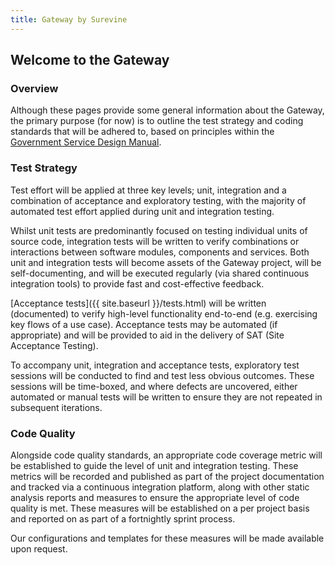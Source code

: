 ```yaml
---
title: Gateway by Surevine
---
```

## Welcome to the Gateway ##

### Overview ###
Although these pages provide some general information about the Gateway,
the primary purpose (for now) is to outline the test strategy and coding
standards that will be adhered to, based on principles within the
[Government Service Design Manual](https://www.gov.uk/service-manual).

### Test Strategy ###
Test effort will be applied at three key levels; unit, integration and a
combination of acceptance and exploratory testing, with the majority of
automated test effort applied during unit and integration testing.

Whilst unit tests are predominantly focused on testing individual units of
source code, integration tests will be written to verify combinations or
interactions between software modules, components and services. Both unit and
integration tests will become assets of the Gateway project, will be
self-documenting, and will be executed regularly (via shared continuous
integration tools) to provide fast and cost-effective feedback.

[Acceptance tests]({{ site.baseurl }}/tests.html) will be written (documented) to
verify high-level functionality end-to-end (e.g. exercising key flows of a use
case). Acceptance tests may be automated (if appropriate) and will be provided
to aid in the delivery of SAT (Site Acceptance Testing).

To accompany unit, integration and acceptance tests, exploratory test
sessions will be conducted to find and test less obvious outcomes. These
sessions will be time-boxed, and where defects are uncovered, either
automated or manual tests will be written to ensure they are not repeated
in subsequent iterations.

### Code Quality ###
Alongside code quality standards, an appropriate code coverage metric will be
established to guide the level of unit and integration testing. These metrics
will be recorded and published as part of the project documentation and tracked
via a continuous integration platform, along with other static analysis reports
and measures to ensure the appropriate level of code quality is met. These
measures will be established on a per project basis and reported on as part of
a fortnightly sprint process.

Our configurations and templates for these measures will be made available upon
request.

